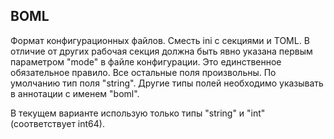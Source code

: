 ## BOML

Формат конфигурационных файлов. Сместь ini с секциями и TOML.
В отличие от других рабочая секция должна быть явно указана первым параметром "mode" в файле конфигурации.
Это единственное обязательное правило. Все остальные поля произвольны. По умолчанию тип поля "string".
Другие типы полей необходимо указывать в аннотации с именем "boml".


В текущем варианте использую только типы "string" и  "int" (соответствует int64).
